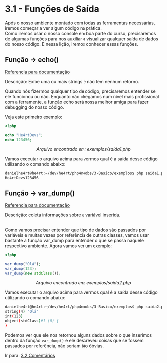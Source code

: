 # 3.1 - Funções de Saída

Após o nosso ambiente montado com todas as ferramentas necessárias, iremos começar a ver algum código na prática. <br>
Como iremos usar o nosso console em boa parte do curso, precisaremos de algumas funções para nos auxiliar a visualizar qualquer saída de dados do nosso código. E nessa lição, iremos conhecer essas funções.<br>

## Função -> echo()

[Referencia para documentação](https://www.php.net/manual/pt_BR/function.echo.php)

Descrição: Exibe uma ou mais strings e não tem nenhum retorno.<br>

Quando nós fizermos qualquer tipo de código, precisaremos entender se ele funcionou ou não. Enquanto não chegamos num nível mais profissional com a ferramente, a função echo será nossa melhor amiga para fazer debugging do nosso código.

Veja este primeiro exemplo:

```php
<?php

echo "He4rtDevs";
echo 123456;
```

<center><i>Arquivo encontrado em: exemplos/saida1.php</i></center>

Vamos executar o arquivo acima para vermos qual é a saída desse código utilizando o comando abaixo: <br>

```bash
danielhe4rt@he4rt:~/dev/he4rt/php4noobs/3-Basico/exemplos$ php saida1.php
He4rtDevs123456
```

## Função -> var_dump()

[Referencia para documentação](https://www.php.net/manual/pt_BR/function.var-dump)

Descrição: coleta informações sobre a variável inserida.<br><br>

Como vamos precisar entender que tipo de dados são passados por variáveis e muitas vezes por referência de outras classes, vamos usar bastante a função var_dump para entender o que se passa naquele respectivo ambiente. Agora vamos ver um exemplo:

```php
<?php

var_dump("Olá");
var_dump(123);
var_dump(new stdClass());
```

<center><i>Arquivo encontrado em: exemplos/saida2.php</i></center>

Vamos executar o arquivo acima para vermos qual é a saída desse código utilizando o comando abaixo: <br>

```bash
danielhe4rt@he4rt:~/dev/he4rt/php4noobs/3-Basico/exemplos$ php saida2.php
string(4) "Olá"
int(123)
object(stdClass)#1 (0) {
}
```

Podemos ver que ele nos retornou alguns dados sobre o que inserimos dentro da função `var_dump()` e ele descreveu coisas que se fossem passados por referência, não seriam tão óbvias.

Ir para: [3.2 Comentários](2-Comentarios.md)